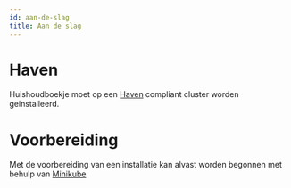 ```yaml
---
id: aan-de-slag
title: Aan de slag
---
```


# Haven

Huishoudboekje moet op een [Haven](httsp://haven.commonground.nl) compliant cluster worden geinstalleerd.

# Voorbereiding

Met de voorbereiding van een installatie kan alvast worden begonnen met behulp van [Minikube](../developers/minikube.md)
